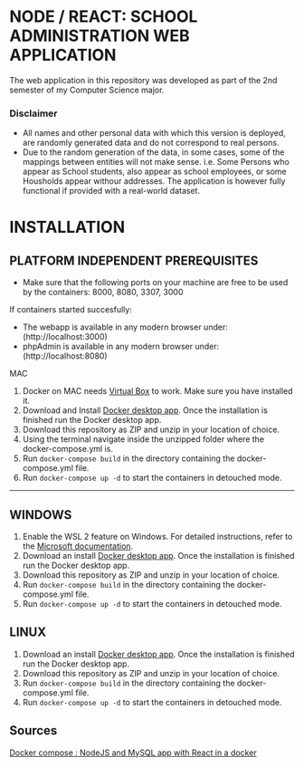 # NODE / REACT: SCHOOL ADMINISTRATION WEB APPLICATION
The web application in this repository was developed as part of the 2nd semester of my Computer Science major.

### Disclaimer
- All names and other personal data with which this version is deployed, are randomly generated data and do not correspond to real persons.
- Due to the random generation of the data, in some cases, some of the mappings between entities will not make sense. i.e. Some Persons who appear as School students, also appear as school employees, or some Housholds appear withour addresses. The application is however fully functional if provided with a real-world dataset.


# INSTALLATION


PLATFORM INDEPENDENT PREREQUISITES
--------------
- Make sure that the following ports on your machine are free to be used by the containers: 8000, 8080, 3307, 3000

If containers started succesfully:
- The webapp is available in any modern browser under: (http://localhost:3000)
- phpAdmin is available in any modern browser under: (http://localhost:8080)


MAC

1. Docker on MAC needs [Virtual Box](https://www.virtualbox.org/wiki/Downloads) to work. Make sure you have installed it.
2. Download and Install [Docker desktop app](https://docs.docker.com/desktop/mac/install/#install-interactively). Once the installation is finished run the Docker desktop app.
3. Download this repository as ZIP and unzip in your location of choice. 
4. Using the terminal navigate inside the unzipped folder where the docker-compose.yml is.
5. Run `docker-compose build` in the directory containing the docker-compose.yml file.
6. Run `docker-compose up -d` to start the containers in detouched mode.
--------------

WINDOWS
--------------
1. Enable the WSL 2 feature on Windows. For detailed instructions, refer to the [Microsoft documentation](https://docs.microsoft.com/en-us/windows/wsl/install).
2. Download an install [Docker desktop app](https://docs.docker.com/desktop/windows/install/). Once the installation is finished run the Docker desktop app.
3. Download this repository as ZIP and unzip in your location of choice. 
4. Run `docker-compose build` in the directory containing the docker-compose.yml file.
5. Run `docker-compose up -d` to start the containers in detouched mode.


LINUX
--------------
1. Download an install [Docker desktop app](https://docs.docker.com/desktop/linux/install/). Once the installation is finished run the Docker desktop app.
2. Download this repository as ZIP and unzip in your location of choice. 
3. Run `docker-compose build` in the directory containing the docker-compose.yml file.
4. Run `docker-compose up -d` to start the containers in detouched mode.


Sources
---------
[Docker compose : NodeJS and MySQL app with React in a docker](http://www.bogotobogo.com/DevOps/Docker/Docker-React-Node-MySQL-App.php) 